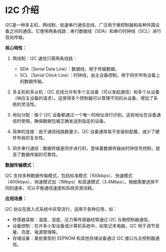 # I2C 介绍

I2C是一种多主机、两线制、低速串行通信总线，广泛用于微控制器和各种外围设备之间的通信。它使用两条线路：串行数据线（SDA）和串行时钟线（SCL）进行双向传输。

**核心特性：**
1. 两线制：I2C 通信只需两条线路：
   * SDA（Serial Data Line）：数据线，用于传输数据。
   * SCL（Serial Clock Line）：时钟线，由主设备控制，用于同步所有设备上的数据传输。

2. 多主机和多从机：I2C 总线允许有多个主设备（可以发起通信）和多个从设备（响应主设备的请求）。这使得多个控制器可以管理不同的从设备，增加了系统的灵活性。

3. 地址分配：每个 I2C 设备都通过一个唯一的地址进行识别。这些地址在设备通信时使用，确保数据包被正确发送到指定的设备。

4. 简单的连接：由于通信线路数量少，I2C 设备通常易于安装和配置，减少了硬件布局的复杂性。

5. 同步串行通信：数据传输是同步进行的，意味着数据传输由时钟信号控制，提高了数据传输的可靠性。

**数据传输模式：**

I2C 支持多种数据传输模式，包括标准模式（100kbps）、快速模式（400kbps）、快速模式加（1Mbps）和高速模式（3.4Mbps）。根据需要选择不同的速率，可以平衡通信速度和系统资源消耗。

**应用场景：**

I2C 协议在嵌入式系统中非常流行，适用于各种应用，如：

* 传感器读取：温度、湿度、压力等传感器经常通过 I2C 与微控制器通信。
* 设备控制：在许多小型设备或计算机系统中，如笔记本电脑，I2C 用于调节音量、亮度、电源管理等。
* 存储设备：某些类型的 EEPROM 和其他存储设备通过 I2C 接口与主控制器通信。

